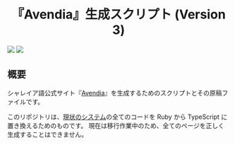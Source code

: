 <div align="center">
<h1>『Avendia』生成スクリプト (Version 3)</h1>
</div>

![](https://img.shields.io/github/commit-activity/y/Ziphil/AvendiaTertia?label=commits)
![](https://img.shields.io/github/search/Ziphil/AvendiaTertia/extension:zml?label=pages)


## 概要
シャレイア語公式サイト『[Avendia](http://ziphil.com/)』を生成するためのスクリプトとその原稿ファイルです。

このリポジトリは、[現状のシステム](https://github.com/Ziphil/AvendiaNew)の全てのコードを Ruby から TypeScript に置き換えるためのものです。
現在は移行作業中のため、全てのページを正しく生成することはできません。